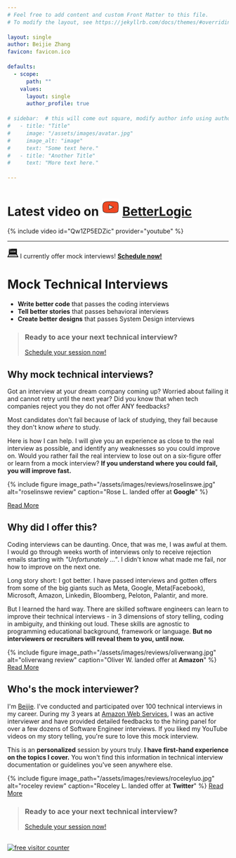 ```yaml
---
# Feel free to add content and custom Front Matter to this file.
# To modify the layout, see https://jekyllrb.com/docs/themes/#overriding-theme-defaults

layout: single
author: Beijie Zhang
favicon: favicon.ico

defaults:
  - scope:
      path: ""
    values:
      layout: single
      author_profile: true

# sidebar:  # this will come out square, modify author info using authors.yml
#   - title: "Title"
#     image: "/assets/images/avatar.jpg"
#     image_alt: "image"
#     text: "Some text here."
#   - title: "Another Title"
#     text: "More text here."

---
```


# Latest video on <img src="assets/images/icons/youtube.svg" width="40" height="40"> [BetterLogic](https://www.youtube.com/c/BetterLogic)
<!-- <iframe width="560" height="315" src="https://www.youtube.com/embed/Qw1ZP5EDZic" title="YouTube video player" frameborder="0" allow="accelerometer; autoplay; clipboard-write; encrypted-media; gyroscope; picture-in-picture" allowfullscreen></iframe> -->
{% include video id="Qw1ZP5EDZic" provider="youtube" %}


- - - 

<img src="assets/images/icons/coding.svg" width="25" height="25"> I currently offer mock interviews! **[Schedule now!](https://calendly.com/betterlogic/1-on-1-session)**

# Mock Technical Interviews
- **Write better code** that passes the coding interviews
- **Tell better stories** that passes behavioral interviews
- **Create better designs** that passes System Design interviews

> ### Ready to ace your next technical interview?
> <a href="https://calendly.com/betterlogic/1-on-1-session" class="btn btn--success">Schedule your session now!</a>
<!-- > <img src="assets/images/icons/person-walking-arrow-right.svg" width="25" height="25"> **[Schedule your session now!](https://calendly.com/betterlogic/1-on-1-session)** -->

## Why mock technical interviews?

Got an interview at your dream company coming up? Worried about failing it and cannot retry until the next year? Did you know that when tech companies reject you they do not offer ANY feedbacks?

Most candidates don't fail because of lack of studying, they fail because they don't know *where* to study.

Here is how I can help. I will give you an experience as close to the real interview as possible, and identify any weaknesses so you could improve on. Would you rather fail the real interview to lose out on a six-figure offer or learn from a mock interview? **If you understand where you could fail, you will improve fast.**


{% include figure image_path="/assets/images/reviews/roselinswe.jpg" alt="roselinswe review" caption="Rose L. landed offer at **Google**" %}
<!-- <a href="https://www.fiverr.com/beijiez/do-a-mock-fang-phone-interview#reviews" class="btn btn--info">Read More</a> -->
<a href="/reviews" class="btn btn--info">Read More</a>


## Why did I offer this?

Coding interviews can be daunting. Once, that was me, I was awful at them. I would go through weeks worth of interviews only to receive rejection emails starting with *"Unfortunately ..."*. I didn't know what made me fail, nor how to improve on the next one. 

Long story short: I got better. I have passed interviews and gotten offers from some of the big giants such as Meta, Google, Meta(Facebook), Microsoft, Amazon, Linkedin, Bloomberg, Peloton, Palantir, and more. 

But I learned the hard way. There are skilled software engineers can learn to improve their technical interviews - in 3 dimensions of story telling, coding in ambiguity, and thinking out loud. These skills are agnostic to programming educational background, framework or language. **But no interviewers or recruiters will reveal them to you, until now.**

{% include figure image_path="/assets/images/reviews/oliverwang.jpg" alt="oliverwang review" caption="Oliver W. landed offer at **Amazon**" %}
<a href="/reviews" class="btn btn--info">Read More</a>
<!-- <a href="https://www.fiverr.com/beijiez/do-a-mock-fang-phone-interview#reviews" class="btn btn--info">Read More</a> -->

## Who's the mock interviewer?

I'm [Beijie](https://www.youtube.com/c/BetterLogic). I've conducted and participated over 100 technical interviews in my career. During my 3 years at [Amazon Web Services](https://aws.amazon.com/), I was an active interviewer and have provided detailed feedbacks to the hiring panel for over a few dozens of Software Engineer interviews. If you liked my YouTube videos on my story telling, you're sure to love this mock interview.

This is an **personalized** session by yours truly. **I have first-hand experience on the topics I cover.** You won't find this information in technical interview documentation or guidelines you've seen anywhere else.

{% include figure image_path="/assets/images/reviews/roceleyluo.jpg" alt="roceley review" caption="Roceley L. landed offer at **Twitter**" %}
<a href="/reviews" class="btn btn--info">Read More</a>
<!-- <a href="https://www.fiverr.com/beijiez/do-a-mock-fang-phone-interview#reviews" class="btn btn--info">Read More</a> -->

> ### Ready to ace your next technical interview?
> <a href="https://calendly.com/betterlogic/1-on-1-session" class="btn btn--success">Schedule your session now!</a>

<div id="sfc1x8nnpylkn48wm6msfld6dw1c6hs1wln"></div>
  <script type="text/javascript" src="https://counter9.stat.ovh/private/counter.js?c=1x8nnpylkn48wm6msfld6dw1c6hs1wln&down=async" async></script>
  <br>
  <noscript>
    <a href="https://www.freecounterstat.com" title="free visitor counter">
      <img src="https://counter9.stat.ovh/private/freecounterstat.php?c=1x8nnpylkn48wm6msfld6dw1c6hs1wln" border="0" title="free visitor counter" alt="free visitor counter">
    </a>
  </noscript>